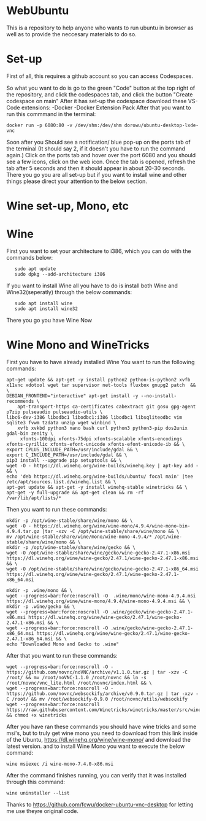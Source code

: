 # WebUbuntu
This is a repository to help anyone who wants to run ubuntu in browser as well as to provide the neccesary materials to do so.


# Set-up
First of all, this requires a github account so you can access Codespaces.

So what you want to do is go to the green "Code" button at the top right of the repository, and click the codespaces tab, and click the button "Create codespace on main"
After it has set-up the codespace download these VS-Code extensions:
-Docker
-Docker Extension Pack
After that you want to run this commmand in the terminal:

    docker run -p 6080:80 -v /dev/shm:/dev/shm dorowu/ubuntu-desktop-lxde-vnc

Soon after you Should see a notification/ blue pop-up on the ports tab of the terminal (It should say 2, if it doesn't you have to run the command again.) Click on the ports tab and hover over the port 6080 and you should see a few icons, click on the web icon.
Once the tab is opened, refresh the tab after 5 seconds and then it should appear in about 20-30 seconds.
There you go you are all set-up but if you want to install wine and other things please direct your attention to the below section.


# Wine set-up, Mono, etc

  # Wine
   First you want to set your architecture to i386, which you can do with the commands below:
       
       
       sudo apt update
       sudo dpkg --add-architecture i386
   If you want to install Wine all you have to do is install both Wine and Wine32(seperatly) through the below commands:
       
       sudo apt install wine
       sudo apt install wine32
   There you go you have Wine Now
  # Wine Mono and WineTricks
  First you have to have already installed Wine
  You want to run the following commands:
  
  
    apt-get update && apt-get -y install python2 python-is-python2 xvfb x11vnc xdotool wget tar supervisor net-tools fluxbox gnupg2 patch  && \
    DEBIAN_FRONTEND="interactive" apt-get install -y --no-install-recommends \
        apt-transport-https ca-certificates cabextract git gosu gpg-agent p7zip pulseaudio pulseaudio-utils \
    libc6-dev-i386 libodbc1 libodbc1:i386 libodbc1 libsqliteodbc vim sqlite3 fvwm tzdata unzip wget	winbind \
        xvfb xvkbd python3 nano bash curl python3 python3-pip dos2unix gdal-bin zenity \
         xfonts-100dpi xfonts-75dpi xfonts-scalable xfonts-encodings xfonts-cyrillic xfonts-efont-unicode xfonts-efont-unicode-ib && \
    export CPLUS_INCLUDE_PATH=/usr/include/gdal && \
    export C_INCLUDE_PATH=/usr/include/gdal && \
    pip3 install --upgrade pip setuptools && \
    wget -O - https://dl.winehq.org/wine-builds/winehq.key | apt-key add -  && \
    echo 'deb https://dl.winehq.org/wine-builds/ubuntu/ focal main' |tee /etc/apt/sources.list.d/winehq.list && \
    apt-get update && apt-get -y install winehq-stable winetricks && \
    apt-get -y full-upgrade && apt-get clean && rm -rf /var/lib/apt/lists/*

Then you want to run these commands:
 
    mkdir -p /opt/wine-stable/share/wine/mono && \
    wget -O - https://dl.winehq.org/wine/wine-mono/4.9.4/wine-mono-bin-4.9.4.tar.gz |tar -xzv -C /opt/wine-stable/share/wine/mono && \
    mv /opt/wine-stable/share/wine/mono/wine-mono-4.9.4/* /opt/wine-stable/share/wine/mono && \
    mkdir -p /opt/wine-stable/share/wine/gecko && \
    wget -O /opt/wine-stable/share/wine/gecko/wine-gecko-2.47.1-x86.msi https://dl.winehq.org/wine/wine-gecko/2.47.1/wine-gecko-2.47.1-x86.msi && \
    wget -O /opt/wine-stable/share/wine/gecko/wine-gecko-2.47.1-x86_64.msi https://dl.winehq.org/wine/wine-gecko/2.47.1/wine-gecko-2.47.1-x86_64.msi 

    mkdir -p .wine/mono && \
    wget --progress=bar:force:noscroll -O  .wine/mono/wine-mono-4.9.4.msi https://dl.winehq.org/wine/wine-mono/4.9.4/wine-mono-4.9.4.msi && \
    mkdir -p .wine/gecko && \
    wget --progress=bar:force:noscroll -O .wine/gecko/wine-gecko-2.47.1-x86.msi https://dl.winehq.org/wine/wine-gecko/2.47.1/wine-gecko-2.47.1-x86.msi && \
    wget --progress=bar:force:noscroll -O .wine/gecko/wine-gecko-2.47.1-x86_64.msi https://dl.winehq.org/wine/wine-gecko/2.47.1/wine-gecko-2.47.1-x86_64.msi && \
    echo "Downloaded Mono and Gecko to .wine"
    
   After that you want to run these commands:
   
    wget --progress=bar:force:noscroll -O - https://github.com/novnc/noVNC/archive/v1.1.0.tar.gz | tar -xzv -C /root/ && mv /root/noVNC-1.1.0 /root/novnc && ln -s /root/novnc/vnc_lite.html /root/novnc/index.html && \
    wget --progress=bar:force:noscroll -O - https://github.com/novnc/websockify/archive/v0.9.0.tar.gz | tar -xzv -C /root/ && mv /root/websockify-0.9.0 /root/novnc/utils/websockify
    wget --progress=bar:force:noscroll https://raw.githubusercontent.com/Winetricks/winetricks/master/src/winetricks && chmod +x winetricks

After you have ran these commands you should have wine tricks and some msi's, but to truly get wine mono you need to download from this link inside of the Ubuntu, https://dl.winehq.org/wine/wine-mono/ and download the latest version. and to install Wine Mono you want to execute the below command:
  
    wine msiexec /i wine-mono-7.4.0-x86.msi
  
  After the command finishes running, you can verify that it was installed through this command:
   
    wine uninstaller --list
  
  
  
  Thanks to https://github.com/fcwu/docker-ubuntu-vnc-desktop for letting me use theyre original code.

  
